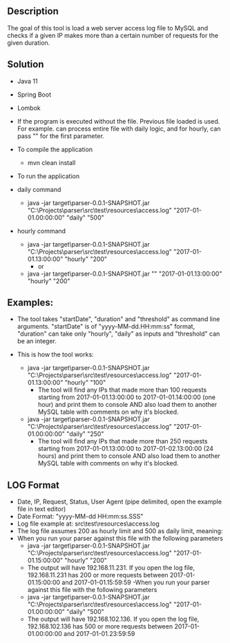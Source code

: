 ## Description

The goal of this tool is load a web server access log file to MySQL and checks if a given IP makes more than a certain number of requests for the given duration.

## Solution
- Java 11
- Spring Boot
- Lombok

- If the program is executed without the file. Previous file loaded is used. For example. can process entire file with daily logic, and for hourly, can pass "" for the first parameter.

- To compile the application
    - mvn clean install

- To run the application
- daily command
    - java -jar target\parser-0.0.1-SNAPSHOT.jar "C:\Projects\parser\src\test\resources\access.log" "2017-01-01.00:00:00" "daily" "500"

- hourly command
    - java -jar target\parser-0.0.1-SNAPSHOT.jar "C:\Projects\parser\src\test\resources\access.log" "2017-01-01.13:00:00" "hourly" "200"
        - or
    - java -jar target\parser-0.0.1-SNAPSHOT.jar "" "2017-01-01.13:00:00" "hourly" "200"

## Examples:

- The tool takes "startDate", "duration" and "threshold" as command line arguments. "startDate" is of "yyyy-MM-dd.HH:mm:ss" format, "duration" can take only "hourly", "daily" as inputs and "threshold" can be an integer.

- This is how the tool works:
    - java -jar target\parser-0.0.1-SNAPSHOT.jar "C:\Projects\parser\src\test\resources\access.log" "2017-01-01.13:00:00" "hourly" "100"
	    - The tool will find any IPs that made more than 100 requests starting from 2017-01-01.13:00:00 to 2017-01-01.14:00:00 (one hour) and print them to console AND also load them to another MySQL table with comments on why it's blocked.
	- java -jar target\parser-0.0.1-SNAPSHOT.jar "C:\Projects\parser\src\test\resources\access.log" "2017-01-01.00:00:00" "daily" "250"
	    - The tool will find any IPs that made more than 250 requests starting from 2017-01-01.13:00:00 to 2017-01-02.13:00:00 (24 hours) and print them to console AND also load them to another MySQL table with comments on why it's blocked.


## LOG Format

- Date, IP, Request, Status, User Agent (pipe delimited, open the example file in text editor)
- Date Format: "yyyy-MM-dd HH:mm:ss.SSS"
- Log file example at: src\test\resources\access.log
- The log file assumes 200 as hourly limit and 500 as daily limit, meaning:
- When you run your parser against this file with the following parameters
    - java -jar target\parser-0.0.1-SNAPSHOT.jar "C:\Projects\parser\src\test\resources\access.log" "2017-01-01.15:00:00" "hourly" "200"
    - The output will have 192.168.11.231. If you open the log file, 192.168.11.231 has 200 or more requests between 2017-01-01.15:00:00 and 2017-01-01.15:59:59
-When you run your parser against this file with the following parameters
    - java -jar target\parser-0.0.1-SNAPSHOT.jar "C:\Projects\parser\src\test\resources\access.log" "2017-01-01.00:00:00" "daily" "500"
    - The output will have  192.168.102.136. If you open the log file, 192.168.102.136 has 500 or more requests between 2017-01-01.00:00:00 and 2017-01-01.23:59:59


